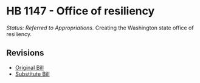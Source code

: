 # HB 1147 - Office of resiliency
*Status: Referred to Appropriations.*
Creating the Washington state office of resiliency.

## Revisions
* [Original Bill](1/)
* [Substitute Bill](S/)